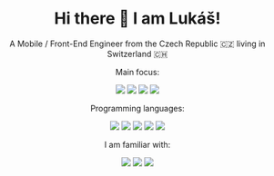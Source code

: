 
<h1 align="center"> Hi there 👋 I am Lukáš!</h1>
<p align="center">A Mobile / Front-End Engineer from the Czech Republic 🇨🇿 living in Switzerland 🇨🇭</p>
<p align="center">Main focus:</p>
<p align="center">
  <img src="https://img.shields.io/badge/React_JS-30363D?style=for-the-badge&logo=react&logoColor=#61DAFB" />
  <img src="https://img.shields.io/badge/React_Native-30363D?style=for-the-badge&logo=react&logoColor=#61DAFB" />
  <img src="https://img.shields.io/badge/Android-30363D?style=for-the-badge&logo=android&logoColor=#61DAFB" />
  <img src="https://img.shields.io/badge/iOS-30363D?style=for-the-badge&logo=apple&logoColor=#61DAFB" />
</p>
<p align="center">Programming languages:</p>

<p align="center">
  <img src="https://img.shields.io/badge/JavaScript-30363D?style=for-the-badge&logo=javascript&logoColor=#61DAFB" />
  <img src="https://img.shields.io/badge/TypeScript-30363D?style=for-the-badge&logo=typescript&logoColor=#61DAFB" />
  <img src="https://img.shields.io/badge/Kotlin-30363D?style=for-the-badge&logo=kotlin&logoColor=#61DAFB" />
  <img src="https://img.shields.io/badge/Swift-30363D?style=for-the-badge&logo=swift&logoColor=#61DAFB" />
  <img src="https://img.shields.io/badge/Java-30363D?style=for-the-badge&logo=java&logoColor=#61DAFB" />
</p>
<p align="center">I am familiar with:</p>

<p align="center">
  <img src="https://img.shields.io/badge/Flutter-30363D?style=for-the-badge&logo=flutter&logoColor=#61DAFB" />
  <img src="https://img.shields.io/badge/Vue-30363D?style=for-the-badge&logo=vuedotjs&logoColor=#61DAFB" />
  <img src="https://img.shields.io/badge/C%23-30363D?style=for-the-badge&logo=csharp&logoColor=#61DAFB" />
</p>


<!--
**NetPumi2/NetPumi2** is a ✨ _special_ ✨ repository because its `README.md` (this file) appears on your GitHub profile.

Here are some ideas to get you started:

- 🔭 I’m currently working on ...
- 🌱 I’m currently learning ...
- 👯 I’m looking to collaborate on ...
- 🤔 I’m looking for help with ...
- 💬 Ask me about ...
- 📫 How to reach me: ...
- 😄 Pronouns: ...
- ⚡ Fun fact: ...
-->
